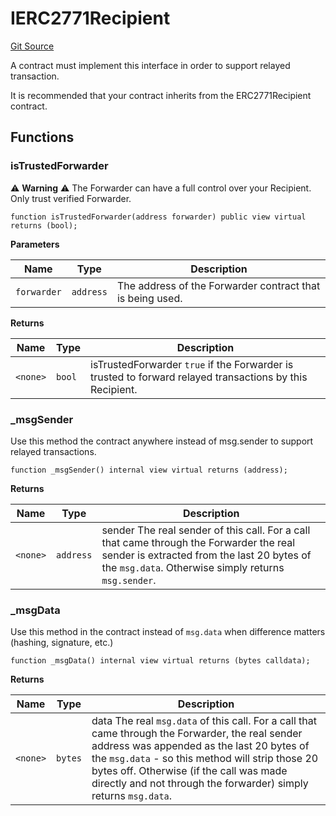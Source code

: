 # IERC2771Recipient
[Git Source](https://github.com/bob-collective/bob/blob/master/src/ERC2771/IERC2771Recipient.sol)

A contract must implement this interface in order to support relayed transaction.

It is recommended that your contract inherits from the ERC2771Recipient contract.


## Functions
### isTrustedForwarder

:warning: **Warning** :warning: The Forwarder can have a full control over your Recipient. Only trust verified Forwarder.


```solidity
function isTrustedForwarder(address forwarder) public view virtual returns (bool);
```
**Parameters**

|Name|Type|Description|
|----|----|-----------|
|`forwarder`|`address`|The address of the Forwarder contract that is being used.|

**Returns**

|Name|Type|Description|
|----|----|-----------|
|`<none>`|`bool`|isTrustedForwarder `true` if the Forwarder is trusted to forward relayed transactions by this Recipient.|


### _msgSender

Use this method the contract anywhere instead of msg.sender to support relayed transactions.


```solidity
function _msgSender() internal view virtual returns (address);
```
**Returns**

|Name|Type|Description|
|----|----|-----------|
|`<none>`|`address`|sender The real sender of this call. For a call that came through the Forwarder the real sender is extracted from the last 20 bytes of the `msg.data`. Otherwise simply returns `msg.sender`.|


### _msgData

Use this method in the contract instead of `msg.data` when difference matters (hashing, signature, etc.)


```solidity
function _msgData() internal view virtual returns (bytes calldata);
```
**Returns**

|Name|Type|Description|
|----|----|-----------|
|`<none>`|`bytes`|data The real `msg.data` of this call. For a call that came through the Forwarder, the real sender address was appended as the last 20 bytes of the `msg.data` - so this method will strip those 20 bytes off. Otherwise (if the call was made directly and not through the forwarder) simply returns `msg.data`.|


